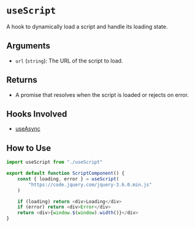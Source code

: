 # `useScript`

A hook to dynamically load a script and handle its loading state.

## Arguments

- `url` (`string`): The URL of the script to load.

## Returns

- A promise that resolves when the script is loaded or rejects on error.

## Hooks Involved

- [useAsync](./useAsync.md)

## How to Use

```js
import useScript from "./useScript"

export default function ScriptComponent() {
    const { loading, error } = useScript(
        "https://code.jquery.com/jquery-3.6.0.min.js"
    )

    if (loading) return <div>Loading</div>
    if (error) return <div>Error</div>
    return <div>{window.$(window).width()}</div>
}
```
